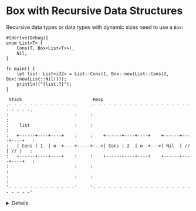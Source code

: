 # Box with Recursive Data Structures

Recursive data types or data types with dynamic sizes need to use a `Box`:

```rust,editable
#[derive(Debug)]
enum List<T> {
    Cons(T, Box<List<T>>),
    Nil,
}

fn main() {
    let list: List<i32> = List::Cons(1, Box::new(List::Cons(2, Box::new(List::Nil))));
    println!("{list:?}");
}
```

```bob
 Stack                           Heap
.- - - - - - - - - - - - -.     .- - - - - - - - - - - - - - - - - - - - - - - -.
:                         :     :                                               :
:    list                 :     :                                               :
:   +------+----+----+    :     :    +------+----+----+    +------+----+----+   :
:   | Cons | 1  | o--+----+-----+--->| Cons | 2  | o--+--->| Nil  | // | // |   :
:   +------+----+----+    :     :    +------+----+----+    +------+----+----+   :
:                         :     :                                               :
:                         :     :                                               :
'- - - - - - - - - - - - -'     '- - - - - - - - - - - - - - - - - - - - - - - -'
```

<details>

* If the `Box` was not used here and we attempted to embed a `List` directly into the `List`,
the compiler would not compute a fixed size of the struct in memory, it would look infinite.

* `Box` solves this problem as it has the same size as a regular pointer and just points at the next
element of the `List` in the heap.

* Remove the `Box` in the List definition and show the compiler error. "Recursive with indirection" is a hint you might want to use a Box or reference of some kind, instead of storing a value directly.   
    
</details>
